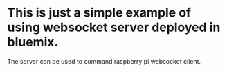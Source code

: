 # This is just a simple example of using websocket server deployed in bluemix.

 The server can be used to command raspberry pi websocket client.